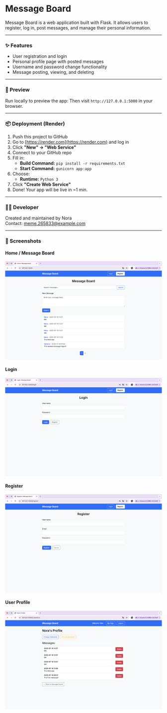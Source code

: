 # Message Board

Message Board is a web application built with Flask. It allows users to register, log in, post messages, and manage their personal information. 

---

### ✨ Features
- User registration and login
- Personal profile page with posted messages
- Username and password change functionality
- Message posting, viewing, and deleting

---

### 🔗 Preview

Run locally to preview the app:
Then visit `http://127.0.0.1:5000` in your browser.

---

### 📦 Deployment (Render)

1. Push this project to GitHub
2. Go to [https://render.com](https://render.com) and log in
3. Click **"New" → "Web Service"**
4. Connect to your GitHub repo
5. Fill in:
   - **Build Command:** `pip install -r requirements.txt`
   - **Start Command:** `gunicorn app:app`
6. Choose:
   - **Runtime:** `Python 3`
7. Click **"Create Web Service"**
8. Done! Your app will be live in ~1 min.

---

### 🧑‍💻 Developer

Created and maintained by Nora  
Contact: meme.265833@example.com

---

### 📸 Screenshots

#### Home / Message Board  
![Home](./screenshots/home.png)

#### Login  
![Login](./screenshots/login.png)

#### Register  
![Register](./screenshots/register.png)

#### User Profile  
![Profile](./screenshots/profile.png)




